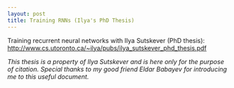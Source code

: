 ```yaml
---
layout: post
title: Training RNNs (Ilya's PhD Thesis)
---
```


Training recurrent neural networks with Ilya Sutskever (PhD thesis): http://www.cs.utoronto.ca/~ilya/pubs/ilya_sutskever_phd_thesis.pdf

*This thesis is a property of Ilya Sutskever and is here only for the purpose of citation.*
*Special thanks to my good friend Eldar Babayev for introducing me to this useful document.*
